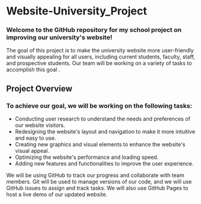 # Website-University_Project
### Welcome to the GitHub repository for my school project on improving our university's website!

The goal of this project is to make the university website more user-friendly and visually appealing for all users, including current students, faculty, staff, and prospective students. Our team will be working on a variety of tasks to accomplish this goal . 

## Project Overview

### To achieve our goal, we will be working on the following tasks:

+ Conducting user research to understand the needs and preferences of our website visitors.
+ Redesigning the website's layout and navigation to make it more intuitive and easy to use.
+ Creating new graphics and visual elements to enhance the website's visual appeal.
+ Optimizing the website's performance and loading speed.
+ Adding new features and functionalities to improve the user experience.

We will be using GitHub to track our progress and collaborate with team members. Git will be used to manage versions of our code, and we will use GitHub issues to assign and track tasks. We will also use GitHub Pages to host a live demo of our updated website.